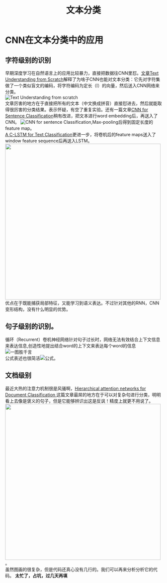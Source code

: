 ﻿---
layout: post
title: 文本分类
category: 计算机
tags: 数据库
keywords: 
description: 
---




# CNN在文本分类中的应用
## 字符级别的识别      
早期深度学习在自然语言上的应用比较暴力，直接把数据往CNN里怼。[文章Text Understanding from Scratch](https://arxiv.org/abs/1502.01710)解释了为啥子CNN也能对文本分类：它先对字符集做了一个类似盲文的编码，将字符编码为定长（l）的向量，然后送入CNN网络来分类。       
![Text Understanding from scratch](https://raw.githubusercontent.com/anxingle/anxingle.github.io/77839987b9aaf5ac1dcc0403874b325513260496/public/img/ML/text_1.png)          
          文章厉害的地方在于直接把所有的文本（中文换成拼音）直接怼进去，然后就能取得很厉害的分类结果。表示怀疑，有空了重复实验。还有一篇文章[CNN for Sentence Classification](https://arxiv.org/abs/1408.5882)稍有改进，把文本进行word embedding后，再送入了CNN。
![CNN for sentence Classification](https://raw.githubusercontent.com/anxingle/anxingle.github.io/77839987b9aaf5ac1dcc0403874b325513260496/public/img/ML/text_2.png),Max-pooling后得到固定长度的feature map。           
[A C-LSTM for Text Classification](https://arxiv.org/abs/1511.08630)更进一步，将卷机后的feature maps送入了window feature sequence后再送入LSTM。<img src="https://raw.githubusercontent.com/anxingle/anxingle.github.io/77839987b9aaf5ac1dcc0403874b325513260496/public/img/ML/text_3.png" width="500">    
优点在于既能捕获局部特征，又能学习到语义表达。不过针对其他的RNN，CNN变形结构，没有什么明显的优势。       
## 句子级别的识别。    
循环（Recurrent）卷机神经网络针对句子过长时，网络无法有效结合上下文信息来表达信息,创造性地提出结合word的上下文来表达每个word的信息 ![一图胜千言](https://raw.githubusercontent.com/anxingle/anxingle.github.io/77839987b9aaf5ac1dcc0403874b325513260496/public/img/ML/text_4.png)        
公式表述也很简洁![公式](https://raw.githubusercontent.com/anxingle/anxingle.github.io/master/public/img/ML/text_6.png)。      
## 文档级别
最近大热的注意力机制很是风骚啊，[Hierarchical attention networks for Document Classification
](https://arxiv.org/abs/1606.02393)这篇文章最屌的地方在于可以对复杂句进行分类，明明看上去像是褒义的句子，但是它能够辨识出这是反讽！精度上就更不用说了。       
<img src="https://raw.githubusercontent.com/anxingle/anxingle.github.io/77839987b9aaf5ac1dcc0403874b325513260496/public/img/ML/text_5.png" width="500">
。    
虽然图画的很复杂，但是代码还真心没有几行的。我们可以再来分析分析它的代码。
**太忙了，占坑，过几天再填**